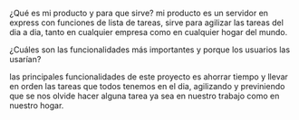 
¿Qué es mi producto y para que sirve?
mi producto es un servidor en express con funciones de lista de tareas, sirve para agilizar las tareas del dia a dia, tanto en cualquier empresa como en cualquier hogar del mundo.

¿Cuáles son las funcionalidades más importantes y porque los usuarios las usarían?

las principales funcionalidades de este proyecto es ahorrar tiempo y llevar en orden las tareas que todos tenemos en el dia, agilizando y previniendo que se nos olvide hacer alguna tarea ya sea en nuestro trabajo como en nuestro hogar. 